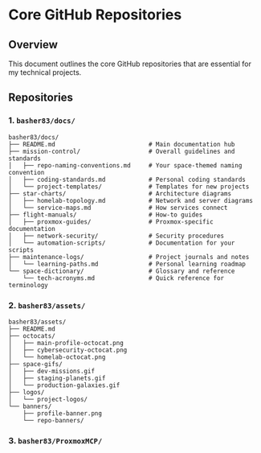 # Core GitHub Repositories

## Overview

This document outlines the core GitHub repositories that are essential for my technical projects.

## Repositories

### 1. `basher83/docs/`

```plaintext
basher83/docs/
├── README.md                          # Main documentation hub
├── mission-control/                   # Overall guidelines and standards
│   ├── repo-naming-conventions.md     # Your space-themed naming convention
│   ├── coding-standards.md            # Personal coding standards
│   └── project-templates/             # Templates for new projects
├── star-charts/                       # Architecture diagrams
│   ├── homelab-topology.md            # Network and server diagrams
│   └── service-maps.md                # How services connect
├── flight-manuals/                    # How-to guides
│   ├── proxmox-guides/                # Proxmox-specific documentation
│   ├── network-security/              # Security procedures
│   └── automation-scripts/            # Documentation for your scripts
├── maintenance-logs/                  # Project journals and notes
│   └── learning-paths.md              # Personal learning roadmap
└── space-dictionary/                  # Glossary and reference
    └── tech-acronyms.md               # Quick reference for terminology
```

### 2. `basher83/assets/`

```plaintext
basher83/assets/
├── README.md
├── octocats/
│   ├── main-profile-octocat.png
│   ├── cybersecurity-octocat.png
│   └── homelab-octocat.png
├── space-gifs/
│   ├── dev-missions.gif
│   ├── staging-planets.gif
│   └── production-galaxies.gif
├── logos/
│   └── project-logos/
└── banners/
    ├── profile-banner.png
    └── repo-banners/
```

### 3. `basher83/ProxmoxMCP/`
